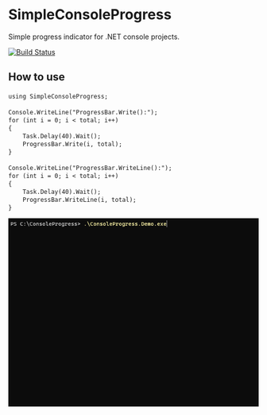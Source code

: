 # SimpleConsoleProgress
Simple progress indicator for .NET console projects.

[![Build Status](https://filipliwinski.visualstudio.com/SimpleConsoleProgress/_apis/build/status/SimpleConsoleProgress?branchName=master)](https://filipliwinski.visualstudio.com/SimpleConsoleProgress/_build/latest?definitionId=2&branchName=master)

## How to use
    using SimpleConsoleProgress;

    Console.WriteLine("ProgressBar.Write():");
    for (int i = 0; i < total; i++)
    {
        Task.Delay(40).Wait();
        ProgressBar.Write(i, total);
    }

    Console.WriteLine("ProgressBar.WriteLine():");
    for (int i = 0; i < total; i++)
    {
        Task.Delay(40).Wait();
        ProgressBar.WriteLine(i, total);
    }

<img src="./assets/img/progressbar.gif?raw=true"/>
